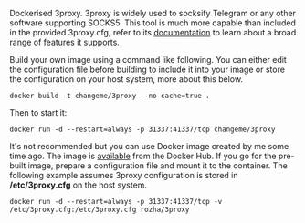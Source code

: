 Dockerised 3proxy.  3proxy is widely used to socksify Telegram or any other software supporting SOCKS5.  This tool is much more capable than included in the provided 3proxy.cfg, refer to its [documentation](https://3proxy.ru/documents) to learn about a broad range of features it supports.

Build your own image using a command like following.  You can either edit the configuration file before building to include it into your image or store the configuration on your host system, more about this below.

`docker build -t changeme/3proxy --no-cache=true .`

Then to start it:

`docker run -d --restart=always -p 31337:41337/tcp changeme/3proxy`

It's not recommended but you can use Docker image created by me some time ago.  The image is [available](https://hub.docker.com/r/rozha/3proxy) from the Docker Hub.  If you go for the pre-built image, prepare a configuration file and mount it to the container.  The following example assumes 3proxy configuration is stored in **/etc/3proxy.cfg** on the host system.

`docker run -d --restart=always -p 31337:41337/tcp -v /etc/3proxy.cfg:/etc/3proxy.cfg rozha/3proxy`

